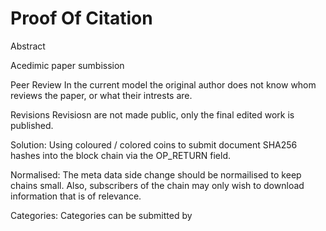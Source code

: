 Proof Of Citation
===============

Abstract

Acedimic paper sumbission

Peer Review
In the current model the original author does not know whom reviews the paper, or what their intrests are.

Revisions
Revisiosn are not made public, only the final edited work is published.

Solution:
Using coloured / colored coins to submit document SHA256 hashes into the block chain via the OP_RETURN field.

Normalised:
The meta data side change should be normailised to keep chains small.  Also, subscribers of the chain may only wish to download information that is of relevance.

Categories:
Categories can be submitted by

<Category Lang="en-au">
    <Name></Name>
    <Parent></Parent>
</Category>
